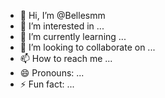 - 👋 Hi, I’m @Bellesmm
- 👀 I’m interested in ...
- 🌱 I’m currently learning ...
- 💞️ I’m looking to collaborate on ...
- 📫 How to reach me ...
- 😄 Pronouns: ...
- ⚡ Fun fact: ...

<!---
Bellesmm/Bellesmm is a ✨ special ✨ repository because its `README.md` (this file) appears on your GitHub profile.
You can click the Preview link to take a look at your changes.
--->
